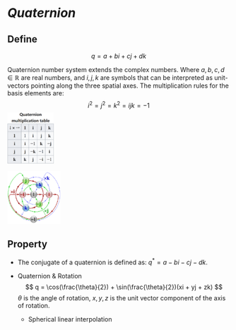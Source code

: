 # $Quaternion$

## Define

$$
q = a + b i + c j + d k
$$

Quaternion number system extends the complex numbers. Where $a, b, c, d \in \mathbb R$ are real numbers, and $i, j, k$ are symbols that can be interpreted as unit-vectors pointing along the three spatial axes. The multiplication rules for the basis elements are:
$$
i^2 = j^2 = k^2 = ijk = -1
$$
<img src="assets/image-20231026023813592.png" alt="image-20231026023813592" style="zoom:25%;" />

<img src="assets/Cayley_Q8_quaternion_multiplication_graph.svg" alt="Cayley_Q8_quaternion_multiplication_graph" style="width:120px;" />

## Property

- The conjugate of a quaternion is defined as: $q^* = a - b i - c j - d k$.

- Quaternion & Rotation
  $$
  q = \cos(\frac{\theta}{2}) + \sin(\frac{\theta}{2})(xi + yj + zk)
  $$
  $\theta$ is the angle of rotation, $x, y, z$ is the unit vector component of the axis of rotation.

  - Spherical linear interpolation

  